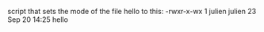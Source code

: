 script that sets the mode of the file hello to this: -rwxr-x-wx 1 julien julien 23 Sep 20 14:25 hello
